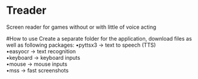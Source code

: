 # Treader
Screen reader for games without  or with little of voice acting

#How to use
Create a separate folder for the application, download files as well as following packages:
•pyttsx3 -> text to speech (TTS)  
•easyocr -> text recognition  
•keyboard -> keyboard inputs  
•mouse -> mouse inputs  
•mss -> fast screenshots  
